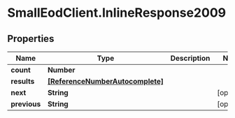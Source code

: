 # SmallEodClient.InlineResponse2009

## Properties

Name | Type | Description | Notes
------------ | ------------- | ------------- | -------------
**count** | **Number** |  | 
**results** | [**[ReferenceNumberAutocomplete]**](ReferenceNumberAutocomplete.md) |  | 
**next** | **String** |  | [optional] 
**previous** | **String** |  | [optional] 


